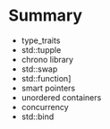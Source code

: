 # Summary

* type\_traits
* std::tupple
* chrono library
* std::swap
* std::function]
* smart pointers
* unordered containers 
* concurrency
* std::bind


